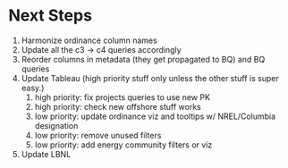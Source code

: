 # Next Steps

1. Harmonize ordinance column names
1. Update all the c3 -> c4 queries accordingly
1. Reorder columns in metadata (they get propagated to BQ) and BQ queries
1. Update Tableau (high priority stuff only unless the other stuff is super easy.)
   1. high priority: fix projects queries to use new PK
   1. high priority: check new offshore stuff works
   1. low priority: update ordinance viz and tooltips w/ NREL/Columbia designation
   1. low priority: remove unused filters
   1. low priority: add energy community filters or viz
1. Update LBNL
